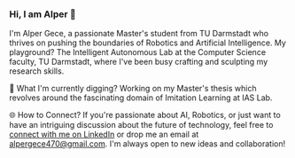 ### Hi, I am Alper 👋

I'm Alper Gece, a passionate Master's student from TU Darmstadt who thrives on pushing the boundaries of Robotics and Artificial Intelligence. My playground? The Intelligent Autonomous Lab at the Computer Science faculty, TU Darmstadt, where I've been busy crafting and sculpting my research skills.

🔬 What I'm currently digging?
Working on my Master's thesis which revolves around the fascinating domain of Imitation Learning at IAS Lab.

🌐 How to Connect?
If you're passionate about AI, Robotics, or just want to have an intriguing discussion about the future of technology, feel free to [connect with me on LinkedIn](https://www.linkedin.com/in/alpergece) or drop me an email at [alpergece470@gmail.com](mailto:alpergece470@gmail.com). I'm always open to new ideas and collaboration!
